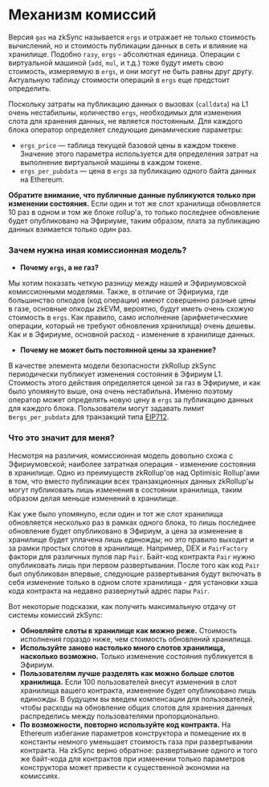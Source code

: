 # Механизм комиссий

Версия `gas` на zkSync называется `ergs` и отражает не только стоимость вычислений, но и стоимость публикации данных в сеть и влияние на хранилище. Подобно `газу`, `ergs` - абсолютная единица. Операции с виртуальной машиной (`add`, `mul`, и т.д.) тоже будут иметь свою стоимость, измеряемую в `ergs`, и они могут не быть равны друг другу. Актуальную таблицу стоимости операций в `ergs` еще предстоит определить.

Поскольку затраты на публикацию данных о вызовах (`calldata`) на L1 очень нестабильны, количество `ergs`, необходимых для изменения слота для хранения данных, не является постоянным. Для каждого блока оператор определяет следующие динамические параметры:

* `ergs_price` — таблица текущей базовой цены в каждом токене. Значение этого параметра используется для определения затрат на выполнение виртуальной машины в каждом токене.
* `ergs_per_pubdata` — цена в `ergs` за публикацию одного байта данных на Ethereum.

**Обратите внимание, что публичные данные публикуются только при изменении состояния.** Если один и тот же слот хранилища обновляется 10 раз в одном и том же блоке rollup'a, то только последнее обновление будет опубликовано на Эфириуме, таким образом, плата за публикацию данных взимается только один раз.

### Зачем нужна иная комиссионная модель? <a href="#why-do-we-need-a-different-fee-model" id="why-do-we-need-a-different-fee-model"></a>

* **Почему `ergs`, а не газ?**

Мы хотим показать четкую разницу между нашей и Эфириумовской комиссионными моделями. Также, в отличие от Эфириума, где большинство опкодов (код операции) имеют совершенно разные цены в газе, основные опкоды zkEVM, вероятно, будут иметь очень схожую стоимость в `ergs`. Как правило, само исполнение (арифметическмие операции, который не требуют обновления хранилища) очень дешевы. Как и в Эфириуме, основной расход - изменение в хранилище данных.

* **Почему не может быть постоянной цены за хранение?**

В качестве элемента модели безопасности zkRollup zkSync периодически публикует изменения состояния в Эфириум L1. Стоимость этого действия определяется ценой за газ в Эфириуме, и как было упомянуто выше, она очень нестабильна. Именно поэтому оператор может определять новую цену в `ergs` за публикацию данных для каждого блока. Пользователи могут задавать лимит в`ergs_per_pubdata` для транзакций типа [EIP712](https://v2-docs.zksync.io/api/api.html#eip712).

### Что это значит для меня? <a href="#what-does-this-mean-to-me" id="what-does-this-mean-to-me"></a>

Несмотря на различия, комиссионная модель довольно схожа с Эфириумовской; наиболее затратная операция - изменение состояния в хранилище. Одно из преимуществ zkRollup'ов над Optimisic Rollup'ами в том, что вместо публикации всех транзакционных данных zkRollup'ы могут публиковать лишь изменения в состоянии хранилища, таким образом делая меньше изменений в хранилище.

Как уже было упомянуло, если один и тот же слот хранилища обновляется несколько раз в рамках одного блока, то лишь последнее обновление будет опубликовано в Эфириум, а цена за изменение в хранилище будет уплачена лишь единожды; но это правило выходит и за рамки простых слотов в хранилище. Например, DEX и `PairFactory` фактори для различных пулов пар `Pair`. Байт-код контракта `Pair` нужно опубликовать лишь при первом развертывании. После того как код `Pair` был опубликован впервые, следующие развертывания будут включать в себя изменение только в одном слоте хранилища - для установки хэша кода контракта на недавно развернутый адрес пары `Pair`.

Вот некоторые подсказки, как получить максимальную отдачу от системы комиссий zkSync:

* **Обновляйте слоты в хранилище как можно реже.** Стоимость исполнения гораздо ниже, чем стоимость обновлений хранилища.
* **Используйте заново настолько много слотов хранилища, насколько возможно.** Только изменение состояния публикуется в Эфириум.
* **Пользователям лучше разделять как можно больше слотов хранилища.** Если 100 пользователей внесут изменения в слот хранилища вашего контракта, изменение будет опубликовано лишь единожды. В будущем вы введем компенсации для пользователей, чтобы расходы на обновление общих слотов для хранения данных распределись между пользователями пропорционально.
* **По возможности, повторно используйте код контракта.** На Ethereum избегание параметров конструктора и помещение их в константы немного уменьшает стоимость газа при развертывании контракта. На zkSync верно обратное: развертывание одного и того же байт-кода для контрактов при изменении только параметров конструктора может привести к существенной экономии на комиссиях.
